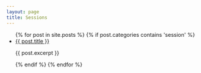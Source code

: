 ```yaml
---
layout: page
title: Sessions
---
```


<ul>
	{% for post in site.posts %}
  		{% if post.categories contains 'session' %} 
    		<li>
      			<a href="{{ post.url }}">{{ post.title }}</a>      
      			<p>{{ post.excerpt }}</p>
		    </li>
		{% endif %}
  	{% endfor %}
</ul>
